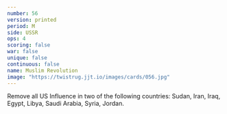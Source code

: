 ```yaml
---
number: 56
version: printed
period: M
side: USSR
ops: 4
scoring: false
war: false
unique: false
continuous: false
name: Muslim Revolution
image: "https://twistrug.jjt.io/images/cards/056.jpg"
---
```

Remove all US Influence in two of the following countries: Sudan, Iran, Iraq, Egypt, Libya, Saudi Arabia, Syria, Jordan.
